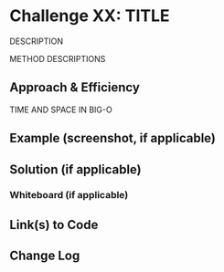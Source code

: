 # Challenge XX: TITLE

DESCRIPTION

METHOD DESCRIPTIONS

## Approach & Efficiency

TIME AND SPACE IN BIG-O

## Example (screenshot, if applicable)

## Solution (if applicable)

### Whiteboard (if applicable)

## Link(s) to Code

## Change Log